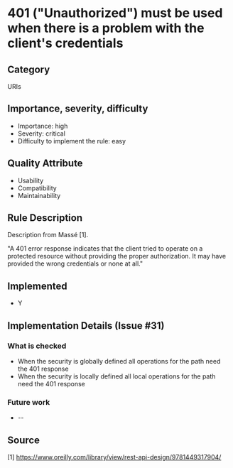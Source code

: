 # 401 ("Unauthorized") must be used when there is a problem with the client's credentials

## Category

URIs

## Importance, severity, difficulty

* Importance: high
* Severity: critical
* Difficulty to implement the rule: easy

## Quality Attribute

* Usability
* Compatibility
* Maintainability

## Rule Description

Description from Massé [1].

"A 401 error response indicates that the client tried to operate on a protected resource without providing the proper authorization. It may have provided the wrong credentials or none at all."

## Implemented

* Y

## Implementation Details (Issue #31)

### What is checked
* When the security is globally defined all operations for the path need the 401 response
* When the security is locally defined all local operations for the path need the 401 response

### Future work

* --

## Source

[1] https://www.oreilly.com/library/view/rest-api-design/9781449317904/
